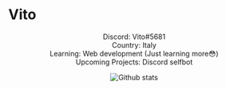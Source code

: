 # Vito

<center>
Discord: Vito#5681<br/>
Country: Italy<br/>
Learning: Web development (Just learning more😳)<br/>
Upcoming Projects: Discord selfbot

![Github stats](https://github-readme-stats.vercel.app/api?username=MynameIsVito&show_icons=true&theme=tokyonight)
</center>
